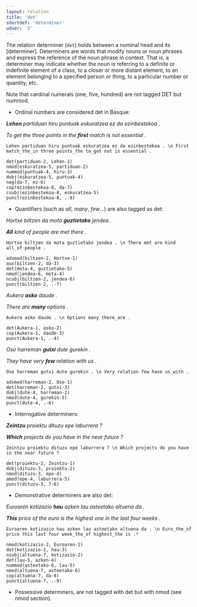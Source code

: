 ```yaml
---
layout: relation
title: 'det'
shortdef: 'determiner'
udver: '2'
---
```


The relation determiner (`det`) holds between a nominal head and its
[determiner].
Determiners are words that modify nouns or noun phrases and express the reference of the noun phrase in context. That is, a determiner may indicate whether the noun is referring to a definite or indefinite element of a class, to a closer or more distant element, to an element belonging to a specified person or thing, to a particular number or quantity, etc.

Note that cardinal numerals (one, five, hundred) are not tagged DET but nummod.

* Ordinal numbers are considered det in Basque:

***Lehen** partiduan hiru puntuak eskuratzea ez da ezinbestekoa .*

*To get the three points in the **first** match is not essential .*

~~~ sdparse
Lehen partiduan hiru puntuak eskuratzea ez da ezinbestekoa . \n First match_the_in three points_the to_get not is essential .

det(partiduan-2, Lehen-1)
nmod(eskuratzea-5, partiduan-2)
nummod(puntuak-4, hiru-3)
dobj(eskuratzea-5, puntuak-4)
neg(da-7, ez-6)
cop(ezinbestekoa-8, da-7)
csubj(ezinbestekoa-8, eskuratzea-5)
punct(ezinbestekoa-8, .-9)
~~~

* Quantifiers (such as *all*, *many*, *few*...) are also tagged as det:

*Hortxe biltzen da mota **guztietako** jendea .*

***All** kind of people are met there .*

~~~ sdparse
Hortxe biltzen da mota guztietako jendea . \n There met are kind all_of people .

advmod(biltzen-2, Hortxe-1)
aux(biltzen-2, da-3)
det(mota-4, guztietako-5)
nmod(jendea-6, mota-4)
ncubj(biltzen-2, jendea-6)
punct(biltzen-2, .-7)
~~~


*Aukera **asko** daude .*

*There are **many** options .*

~~~ sdparse
Aukera asko daude . \n Options many there_are .

det(Aukera-1, asko-2)
cop(Aukera-1, daude-3)
punct(Aukera-1, .-4)
~~~


*Oso harreman **gutxi** dute gurekin .*

*They have very **few** relation with us .*

~~~ sdparse
Oso harreman gutxi dute gurekin . \n Very relation few have us_with .

advmod(harreman-2, Oso-1)
det(harreman-2, gutxi-3)
dobj(dute-4, harreman-2)
nmod(dute-4, gurekin-5)
punct(dute-4, .-6)
~~~

* Interrogative determiners:

***Zeintzu** proiektu dituzu epe laburrera ?*

***Which** projects do you have in the near future ?*

~~~ sdparse
Zeintzu proiektu dituzu epe laburrera ? \n Which projects do you have in the near future ?

det(proiektu-2, Zeintzu-1)
dobj(dituzu-3, proiektu-2)
nmod(dituzu-3, epe-4)
amod(epe-4, laburrera-5)
punct(dituzu-3, ?-6)
~~~

* Demonstrative determiners are also det:

*Euroaren kotizazio **hau** azken lau asteetako altuena da .*

***This** price of the euro is the highest one in the last four weeks .*

~~~ sdparse
Euroaren kotizazio hau azken lau asteetako altuena da . \n Euro_the_of price this last four week_the_of highest_the is .*

nmod(kotizazio-2, Euroaren-1)
det(kotizazio-2, hau-3)
nsubj(altuena-7, kotizazio-2)
det(lau-5, azken-4)
nummod(asteetako-6, lau-5)
nmod(altuena-7, asteetako-6)
cop(altuena-7, da-8)
punct(altuena-7, .-9)
~~~


* Possessive determiners, are not tagged with det but with nmod (see nmod section).
<!-- Interlanguage links updated So kvě 14 19:03:27 CEST 2022 -->

